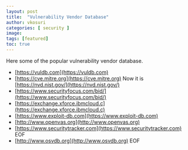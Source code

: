 ```yaml
---
layout: post
title:  "Vulnerability Vendor Database"
author: vkosuri
categories: [ security ]
image:
tags: [featured]
toc: true
---
```

Here some of the popular vulnerability vendor database.

* [https://vuldb.com](https://vuldb.com)
* [https://cve.mitre.org](https://cve.mitre.org) Now it is [https://nvd.nist.gov/](https://nvd.nist.gov/)
* [https://www.securityfocus.com/bid/](https://www.securityfocus.com/bid/)
* [https://exchange.xforce.ibmcloud.c](https://exchange.xforce.ibmcloud.c)
* [https://www.exploit-db.com](https://www.exploit-db.com)
* [http://www.openvas.org](http://www.openvas.org)
* [https://www.securitytracker.com](https://www.securitytracker.com) EOF
* [http://www.osvdb.org](http://www.osvdb.org) EOF
